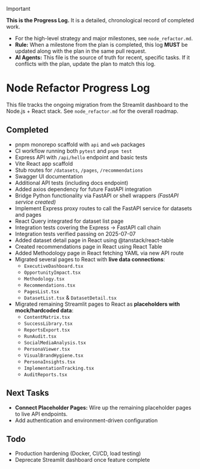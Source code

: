 > [!IMPORTANT]
> **This is the Progress Log.** It is a detailed, chronological record of completed work.
> - For the high-level strategy and major milestones, see `node_refactor.md`.
> - **Rule:** When a milestone from the plan is completed, this log **MUST** be updated along with the plan in the same pull request.
> - **AI Agents:** This file is the source of truth for recent, specific tasks. If it conflicts with the plan, update the plan to match this log.

# Node Refactor Progress Log

This file tracks the ongoing migration from the Streamlit dashboard to the Node.js + React stack. See `node_refactor.md` for the overall roadmap.

## Completed
- pnpm monorepo scaffold with `api` and `web` packages
- CI workflow running both `pytest` and `pnpm test`
- Express API with `/api/hello` endpoint and basic tests
- Vite React app scaffold
- Stub routes for `/datasets`, `/pages`, `/recommendations`
- Swagger UI documentation
- Additional API tests (including docs endpoint)
- Added axios dependency for future FastAPI integration
- Bridge Python functionality via FastAPI or shell wrappers *(FastAPI service created)*
- Implement Express proxy routes to call the FastAPI service for datasets and pages
- React Query integrated for dataset list page
- Integration tests covering the Express → FastAPI call chain
- Integration tests verified passing on 2025-07-07
- Added dataset detail page in React using @tanstack/react-table
- Created recommendations page in React using React Table
- Added Methodology page in React fetching YAML via new API route
- Migrated several pages to React with **live data connections**:
    - `ExecutiveDashboard.tsx`
    - `OpportunityImpact.tsx`
    - `Methodology.tsx`
    - `Recommendations.tsx`
    - `PagesList.tsx`
    - `DatasetList.tsx` & `DatasetDetail.tsx`
- Migrated remaining Streamlit pages to React as **placeholders with mock/hardcoded data**:
    - `ContentMatrix.tsx`
    - `SuccessLibrary.tsx`
    - `ReportsExport.tsx`
    - `RunAudit.tsx`
    - `SocialMediaAnalysis.tsx`
    - `PersonaViewer.tsx`
    - `VisualBrandHygiene.tsx`
    - `PersonaInsights.tsx`
    - `ImplementationTracking.tsx`
    - `AuditReports.tsx`

## Next Tasks
- **Connect Placeholder Pages:** Wire up the remaining placeholder pages to live API endpoints.
- Add authentication and environment-driven configuration

## Todo
- Production hardening (Docker, CI/CD, load testing)
- Deprecate Streamlit dashboard once feature complete

